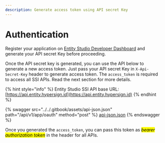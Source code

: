 ```yaml
---
description: Generate access token using API secret Key
---
```


# Authentication

Register your application on [Entity Studio Developer Dashboard](../developer-dashboard.md) and generate your API secret Key before proceeding.&#x20;

Once the API secret key is generated, you can use the API below to generate a new access token. Just pass your API secret Key in `X-Api-Secret-Key` header to generate access token. The `access_token` is required to access all SSI APIs. Read the next section for more details.&#x20;



{% hint style="info" %}
Entity Studio SSI API base URL: [https://api.entity.hypersign.id](https://api.entity.hypersign.id)
{% endhint %}

{% swagger src="../../.gitbook/assets/api-json.json" path="/api/v1/app/oauth" method="post" %}
[api-json.json](../../.gitbook/assets/api-json.json)
{% endswagger %}

Once you generated the `access_token`, you can pass this token as _<mark style="background-color:yellow;">bearer authorization token</mark>_ in the header for all APIs.&#x20;


